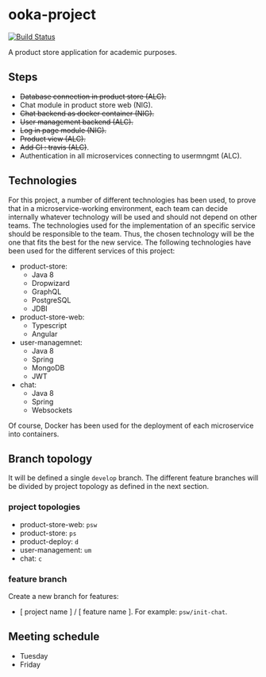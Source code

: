# ooka-project

[![Build Status](https://api.travis-ci.org/aleics/ooka-project.svg?branch=develop)](https://travis-ci.org/aleics/chatter)

A product store application for academic purposes.

## Steps
 - ~~Database connection in product store (ALC).~~
 - Chat module in product store web (NIG).
 - ~~Chat backend as docker container (NIG).~~
 - ~~User management backend (ALC).~~
 - ~~Log in page module (NIG).~~
 - ~~Product view (ALC).~~
 - ~~Add CI : travis (ALC)~~.
 - Authentication in all microservices connecting to usermngmt (ALC).
 
## Technologies
For this project, a number of different technologies has been used, to prove that in a microservice-working environment, each team can decide internally whatever technology will be used and should not depend on other teams. The technologies used for the implementation of an specific service should be responsible to the team. Thus, the chosen technology will be the one that fits the best for the new service. The following technologies have been used for the different services of this project:

 - product-store:
   - Java 8
   - Dropwizard
   - GraphQL
   - PostgreSQL
   - JDBI
 - product-store-web:
   - Typescript
   - Angular
 - user-managemnet:
   - Java 8
   - Spring
   - MongoDB
   - JWT
 - chat:
   - Java 8
   - Spring
   - Websockets

Of course, Docker has been used for the deployment of each microservice into containers.

 ## Branch topology
 It will be defined a single `develop` branch. The different feature branches will be divided by project topology as defined in the next section.

### project topologies
 - product-store-web: `psw`
 - product-store: `ps`
 - product-deploy: `d`
 - user-management: `um`
 - chat: `c`

### feature branch
 Create a new branch for features:
 - [ project name ] / [ feature name ]. For example: `psw/init-chat`.

 ## Meeting schedule
 - Tuesday
 - Friday
